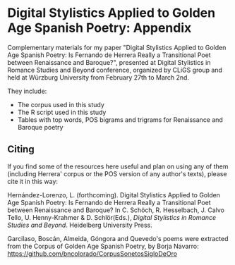 # Digital Stylistics Applied to Golden Age Spanish Poetry: Appendix

Complementary materials for my paper "Digital Stylistics Applied to Golden Age Spanish Poetry: Is Fernando de Herrera Really a Transitional Poet between Renaissance and Baroque?", presented at Digital Stylistics in Romance Studies and Beyond conference, organized by CLiGS group and held at Würzburg University from February 27th to March 2nd.

They include:
- The corpus used in this study
- The R script used in this study
- Tables with top words, POS bigrams and trigrams for Renaissance and Baroque poetry

## Citing
If you find some of the resources here useful and plan on using any of them (including Herrera' corpus or the POS version of any author's texts), please cite it in this way:

Hernández-Lorenzo, L. (forthcoming). Digital Stylistics Applied to Golden Age Spanish Poetry: Is Fernando de Herrera Really a Transitional Poet between Renaissance and Baroque? In C. Schöch, R. Hesselbach, J. Calvo Tello, U. Henny-Krahmer & D. Schlör(Eds.), <i>Digital Stylistics in Romance Studies and Beyond</i>. Heidelberg University Press.

Garcilaso, Boscán, Almeida, Góngora and Quevedo's poems were extracted from the Corpus of Golden Age Spanish Poetry, by Borja Navarro: https://github.com/bncolorado/CorpusSonetosSigloDeOro
